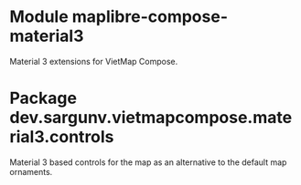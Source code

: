 # Module maplibre-compose-material3

Material 3 extensions for VietMap Compose.

# Package dev.sargunv.vietmapcompose.material3.controls

Material 3 based controls for the map as an alternative to the default map
ornaments.
